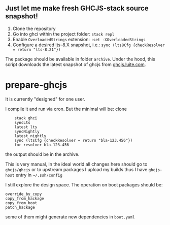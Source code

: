 ## Just let me make fresh GHCJS-stack source snapshot!

 1. Clone the repository
 2. Go into ghci within the project folder:
    `stack repl`
 3. Enable `OverloadedStrings` extension:
    `:set -XOverloadedStrings`
 4. Configure a desired lts-8.X snapshot, i.e.:
    `sync (lts8Cfg {checkResolver = return "lts-8.21"})`

The package should be available in folder `archive`.
Under the hood, this script downloads the latest snapshot of ghcjs from [ghcjs.luite.com](http://ghcjs.luite.com/).

# prepare-ghcjs

It is currently "designed" for one user.

I compile it and run via cron.
But the minimal will be:
clone

```
    stack ghci
    syncLts
    latest lts
    syncNightly
    latest nightly
    sync (ltsCfg {checkResolver = return "bla-123.456"})
    for resolver bla-123.456
```

the output should be in the archive.

This is very manual, In the ideal world all changes here should go to `ghcjs/ghcjs` or to upstream packages
I upload my builds thus I have `ghcjs-host` entry in `~/.ssh/config`

I still explore the design space. The operation on boot packages should be:

```
override_by_copy
copy_from_hackage
copy_from_boot
patch_hackage
```

some of them might generate new dependencies in `boot.yaml`


